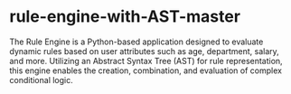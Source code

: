 # rule-engine-with-AST-master
The Rule Engine is a Python-based application designed to evaluate dynamic rules based on user attributes such as age, department, salary, and more. Utilizing an Abstract Syntax Tree (AST) for rule representation, this engine enables the creation, combination, and evaluation of complex conditional logic.
